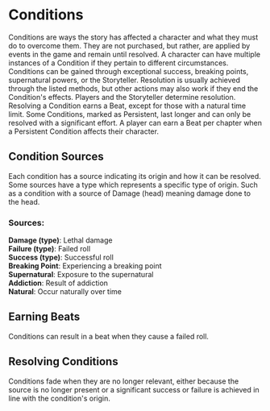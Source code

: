 # Conditions

Conditions are ways the story has affected a character and what they must do to overcome them. They are not purchased, but rather, are applied by events in the game and remain until resolved. A character can have multiple instances of a Condition if they pertain to different circumstances. Conditions can be gained through exceptional success, breaking points, supernatural powers, or the Storyteller. Resolution is usually achieved through the listed methods, but other actions may also work if they end the Condition's effects. Players and the Storyteller determine resolution. Resolving a Condition earns a Beat, except for those with a natural time limit. Some Conditions, marked as Persistent, last longer and can only be resolved with a significant effort. A player can earn a Beat per chapter when a Persistent Condition affects their character.

## Condition Sources

Each condition has a source indicating its origin and how it can be resolved. Some sources have a type which represents a specific type of origin. Such as a condition with a source of Damage (head) meaning damage done to the head.

### **Sources:**

**Damage (type)**: Lethal damage\
**Failure (type)**: Failed roll\
**Success (type)**: Successful roll\
**Breaking Point**: Experiencing a breaking point\
**Supernatural**: Exposure to the supernatural\
**Addiction**: Result of addiction\
**Natural**: Occur naturally over time

## **Earning Beats**
Conditions can result in a beat when they cause a failed roll.

## **Resolving Conditions**
Conditions fade when they are no longer relevant, either because the source is no longer present or a significant success or failure is achieved in line with the condition's origin.
